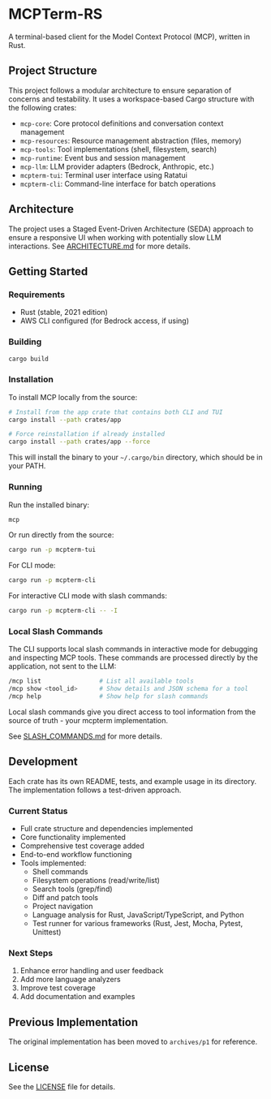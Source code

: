 # MCPTerm-RS

A terminal-based client for the Model Context Protocol (MCP), written in Rust.

## Project Structure

This project follows a modular architecture to ensure separation of concerns and testability. It uses a workspace-based Cargo structure with the following crates:

- `mcp-core`: Core protocol definitions and conversation context management
- `mcp-resources`: Resource management abstraction (files, memory)
- `mcp-tools`: Tool implementations (shell, filesystem, search)
- `mcp-runtime`: Event bus and session management
- `mcp-llm`: LLM provider adapters (Bedrock, Anthropic, etc.)
- `mcpterm-tui`: Terminal user interface using Ratatui
- `mcpterm-cli`: Command-line interface for batch operations

## Architecture

The project uses a Staged Event-Driven Architecture (SEDA) approach to ensure a responsive UI when working with potentially slow LLM interactions. See [ARCHITECTURE.md](./docs/ARCHITECTURE.md) for more details.

## Getting Started

### Requirements

- Rust (stable, 2021 edition)
- AWS CLI configured (for Bedrock access, if using)

### Building

```bash
cargo build
```

### Installation

To install MCP locally from the source:

```bash
# Install from the app crate that contains both CLI and TUI
cargo install --path crates/app

# Force reinstallation if already installed
cargo install --path crates/app --force
```

This will install the binary to your `~/.cargo/bin` directory, which should be in your PATH.

### Running

Run the installed binary:

```bash
mcp
```

Or run directly from the source:

```bash
cargo run -p mcpterm-tui
```

For CLI mode:

```bash
cargo run -p mcpterm-cli
```

For interactive CLI mode with slash commands:

```bash
cargo run -p mcpterm-cli -- -I
```

### Local Slash Commands

The CLI supports local slash commands in interactive mode for debugging and inspecting MCP tools. These commands are processed directly by the application, not sent to the LLM:

```bash
/mcp list                # List all available tools
/mcp show <tool_id>      # Show details and JSON schema for a tool
/mcp help                # Show help for slash commands
```

Local slash commands give you direct access to tool information from the source of truth - your mcpterm implementation.

See [SLASH_COMMANDS.md](./docs/SLASH_COMMANDS.md) for more details.

## Development

Each crate has its own README, tests, and example usage in its directory. The implementation follows a test-driven approach.

### Current Status

- Full crate structure and dependencies implemented
- Core functionality implemented
- Comprehensive test coverage added
- End-to-end workflow functioning
- Tools implemented:
  - Shell commands
  - Filesystem operations (read/write/list)
  - Search tools (grep/find)
  - Diff and patch tools
  - Project navigation
  - Language analysis for Rust, JavaScript/TypeScript, and Python
  - Test runner for various frameworks (Rust, Jest, Mocha, Pytest, Unittest)

### Next Steps

1. Enhance error handling and user feedback
2. Add more language analyzers
3. Improve test coverage
4. Add documentation and examples

## Previous Implementation

The original implementation has been moved to `archives/p1` for reference.

## License

See the [LICENSE](LICENSE) file for details.